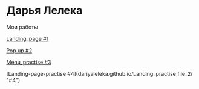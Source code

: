 # Дарья Лелека
Мои работы

[Landing_page #1](dariyaleleka.github.io/file_1/ "my first work")

[Pop up #2](dariyaleleka.github.io/pop-up-practise/ "#2")

[Menu_practise #3](dariyaleleka.github.io/menu_practise/ "menu_practise")

[Landing-page-practise #4](dariyaleleka.github.io/Landing_practise file_2/ "#4")
